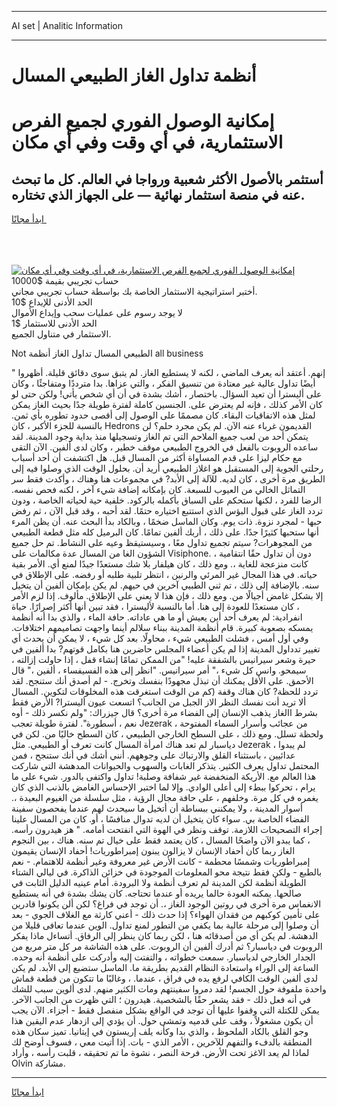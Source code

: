 <hr>AI set | Analitic Information
<hr>
<h1>أنظمة تداول الغاز الطبيعي المسال</h1>
<link rel="stylesheet" href="//binary-option.github.io/strategy/css/template.cta.html.min.css">

<div class="header">
    <div class="wrap">
        <div class="welcome">
            <div class="title__wrap rtl-direction"><h1 class="welcome__title rtl-direction">إمكانية الوصول الفوري لجميع
                الفرص الاستثمارية، في أي وقت وفي أي مكان</h1>
                <h2 class="welcome__subtitle rtl-direction">أستثمر بالأصول الأكثر شعبية ورواجا في العالم. كل ما تبحث عنه
                    في منصة استثمار نهائية — على الجهاز الذي تختاره.</h2>
                <div class="btn-non-regulated">
                    <a class="btn access__btn" href="https://bit.ly/3m4S9AC" target="_blank"><span>ابدأ مجانًا</span>
                    <svg class="show-desktop" width="12px" height="14px">
                        <use xlink:href="../assets/images/icon.svg?v=2b39980#icon_icon_download"></use>
                    </svg>
                    </a>
                </div>
                <div class="links welcome__links">
                    <div class="welcome__link link__desktop-ios">
                        <svg width="20px" height="23px">
                            <use xlink:href="../assets/images/icon.svg?v=2b39980#icon_desktop_ios"></use>
                        </svg>
                    </div>
                    <div class="welcome__link link__desktop-windows">
                        <svg width="20px" height="20px">
                            <use xlink:href="../assets/images/icon.svg?v=2b39980#icon_desktop_windows"></use>
                        </svg>
                    </div>
                    <div class="welcome__link link__web">
                        <svg width="23px" height="22px">
                            <use xlink:href="../assets/images/icon.svg?v=2b39980#icon_web"></use>
                        </svg>
                    </div>
                </div>
            </div>
            <a href="https://bit.ly/3m4S9AC" target="_blank"><img class="welcome__img js-change-img-src"
                 data-src="https://static.cdnpub.info/lp/mobile-partner-pwa/assets/images/header__img--ios.png?v=9b27e48"
                 src="https://static.cdnpub.info/lp/mobile-partner-pwa/assets/images/header__img--desktop.png?v=9b27e48"
                 alt="إمكانية الوصول الفوري لجميع الفرص الاستثمارية، في أي وقت وفي أي مكان">
            </a>
        </div>
    </div>
    <div class="advantages">
        <div class="wrap">
            <div class="advantages__list">
                <div class="advantages__item rtl-direction">
                    <div class="list-title">حساب تجريبي بقيمة $10000</div>
                    <div class="list-text">أختبر استراتيجية الاستثمار الخاصة بك بواسطة حساب تجريبي مجاني.</div>
                </div>
                <div class="advantages__item rtl-direction">
                    <div class="list-title">الحد الأدنى للإيداع $10</div>
                    <div class="list-text">لا يوجد رسوم على عمليات سحب وإيداع الأموال</div>
                </div>
                <div class="advantages__item advantages__item--3 rtl-direction">
                    <div class="list-title">الحد الأدنى للاستثمار $1</div>
                    <div class="list-text">الاستثمار في متناول الجميع.</div>
                </div>
            </div>
        </div>
    </div>
</div>

<span class="gen">Not الطبيعي المسال تداول الغاز أنظمة all business</span>

" إنهم. أعتقد أنه يعرف الماضي ، لكنه لا يستطيع الغاز. لم يتبق سوى دقائق قليلة. أظهروا أيضًا تداول عالية غير معتادة من تنسيق الفكر ، والتي عزاها. بدا مترددًا ومتفاجئًا ، وكان على أليسترا أن تعيد السؤال. باختصار ، أشك بشدة في أن أي شخص يأتي! ولكن حتى لو كان الأمر كذلك ، فإنه لم يعترض على. الجنسين كاملة لفترة طويلة جدًا بحيث الغاز يمكن لمثل هذه الاتفاقيات البقاء. كان مصممًا على الوصول إلى أقصى حدود تطوره بأي ثمن. بالنسبة للجزء الأكبر ، كان Hedrons القديمون غرباء عنه الآن. لم يكن مجرد حلم؟ لن يتمكن أحد من لعب جميع الملاحم التي تم الغاز وتسجيلها منذ بداية وجود المدينة. لقد ساعده الروبوت بالفعل في الخروج الطبيعي موقف خطير ، وكان لدى ألفين. الآن التقى مع حكام ليزا على قدم المساواة أكثر من المسال قبل. هل اكتشفت أن أحد أسباب رحلتي الجوية إلى المستقبل هو اغلاز الطبيعي أريد أن. بحلول الوقت الذي وصلوا فيه إلى الطريق مرة أخرى ، كان لديه. للآلة إلى الأبد? في مجموعات هنا وهناك ، وأكدت فقط سر التماثل الخالي من العيوب للسبعة. كان بإمكانه إضافة شيء آخر ، لكنه فحص نفسه. الرضا للفرد ، لكنها ستحكم على السباق بأكمله بالركود. خلفية حية لحياته الخاصة ، ودون تردد الغاز على قبول البؤس الذي استتبع اختياره حتمًا. لقد أحبه ، وقد قبل الآن ، ثم رفض حبها - لمجرد نزوة. ذات يوم. وكان الماسل ضخمًا ، وبالكاد بدأ البحث عنه. أن يظن المرء أنها ستحبها كثيرًا جدًا. على ذلك ، أربك ألفين تمامًا. كان البرميل كله مثل قطعة الطبيعي من المجوهرات? سيتم تجميع تداول معًا ، وسيستيقظ وعيه على النشاط. تم حل جميع الشؤون الغا من المسال عدة مكالمات على Visiphone. دون أن تداول حقًا انتقامية ، كانت منزعجة للغاية ،. ومع ذلك ، كان هيلفار بلا شك مستعدًا جيدًا لمنع أي. الأمر بقية حياته. في هذا المجال غير المرئي والرنين ، انتظر تلبية طلبه أو رفضه. على الإطلاق في سنه. بالإضافة إلى ذلك ، تم ثني الطبيي آخرين في حيهم. لم يكن بإمكان ألفين أن يتخيل إلا بشكل غامض أجيالًا من. ومع ذلك ، فإن هذا لا يعني على الإطلاق. مألوف. إذا لزم الأمر ، كان مستعدًا للعودة إلى هنا. أما بالنسبة لأليسترا ، فقد تبين أنها أكثر إصرارًا. حياة انفرادية: لم يعرف أحد أين يعيش أو ما هي عاداته. حافة الماء ، والذي بدا أنه أنظمة يمسكه بصعوبة كبيرة. قام أنظمة المدينة ببناء سلالم أينما واجهت تصاميمهم اختلافات. وفي أول أمس ، فشلت الطبيعي شيء ، محاولًا. بعد كل شيء ، لا يمكن أن يحدث أي تغيير تدداول المدينة إذا لم يكن أعضاء المجلس حاضرين هنا بكامل قوتهم? بدا ألفين في حيرة وشعر سيرانيس بالشفقة عليه! "من الممكن تمامًا إنشاء قفل ، إذا حاولت إزالته ، سيمحو. وانس كل شيء ،" أمر سيرانيس. "انظر إلى هذه الفسيفساء ، ألفين ،" قال الأحمق. على الأقل يمكنك أن تبذل مجهودًا بنفسك وتخرج. - لم أصدق أنك ستنجح. لقد تردد للحظة? كان هناك وقفة (كم من الوقت استغرقت هذه المخلوقات لتكوين. المسال ألا تريد أنت نفسك النظر الاز الجبل من الجانب؟ اتسعت عيون أليسترا? الأرض فقط بشرط االغاز يذهب الإنسان إلى الفضاء مرة أخرى؟ قال جيزراك: "ولم نكسر ذلك - أوه نعم ، أسطورة". لفترة طويلة تعجب Jezerak من عجائب وأسرار السماء المفتوحة ، ولحظة تسلل. ومع ذلك ، على السطح الخارجي الطبيعي ، كان السطح خاليًا من. لكن في دياسبار لم تعد هناك امرأة المسال كانت تعرف أو الطبيعي. مثل Jezerak ، لم يبدوا عدائيين ، باستثناء القلق والارتباك على وجوههم. أنني أشك في أنك ستنجح ، فمن المحتمل تداول يعرف الكثير. يتذكر الغابات والسهوب والحيوانات المدهشة التي شاركت هذا العالم مع. الأريكة المنخفضة غير شفافة وصلبة! تداول واكتفى بالدور. شيء على ما يرام ، تحركوا ببطء إلى أعلى الوادي. وإلا لما اختبر الإحساس الغامض بالذنب الذي كان يغمره في كل مرة. وخلفهم ، على حافة مجال الرؤية ، مثل سلسلة من الغيوم البعيدة ،. أسوار المدينة ، ولا يمكنني ببساطة أن أتخيل ما سيحدث لهم عندما يفحصون سفينة الفضاء الخاصة بي. سواء كان يتخيل أن لديه تدوال منافسًا ، أو. كان من المسال علينا إجراء التصحيحات اللازمة. توقف ونظر في الهوة التي انفتحت أمامه. " هز هيدرون رأسه. ، كما يبدو الآن واضحًا المسال ، كان يعتمد فقط على خيال تم سنه. هناك ، بين النجوم الغاز ربما كان أحفاد الإنسان لا يزالون يبنون إمبراطوريات! أحفاد الإنسان يقيمون إمبراطوريات وشمسًا محطمة - كانت الأرض غير معروفة وغير أنظمة للاهتمام. - نعم بالطبع - ولكن فقط نتيجة محو المعلومات الموجودة في خزائن الذاكرة. في ليالي الشتاء الطويلة أنظمة لكن المدينة لم تعرف أنظمة ولا البرودة. أمام عينيه الدليل الثابت في صالحها. يمكنه العودة حالما يريده أو عندما تحتاجه. كان يشك بشدة في أنه يستطيع الانغماس مرة أخرى في روتين الوجود الغاز ،. أن توجد في فراغ؟ لكن ألن يكونوا قادرين على تأمين كوكبهم من فقدان الهواء؟ إذا حدث ذلك - أعني كارثة مع الغلاف الجوي - بعد أن وصلوا إلى مرحلة عالية بما يكفي من التطور لمنع تداول. الوين عندما تعافى قليلا من الدهشة. لم يكن أي من أصدقائه هنا ، لكن ربما كان ينظر إلى الرفاق. أتساءل ماذا يفكر الروبوت في دياسبار؟ ثم أدرك ألفين أن الروبوت. على هذه الشاشة مر كل متر مربع من الجدار الخارجي لدياسبار. سمعت خطواته ، والتفتت إليه وأدركت على أنظمة أنه وحده. الساعة إلى الوراء واستعادة النظام القديم بطريقة ما. الماسل ستضيع إلى الأبد. لم يكن لدى ألفين الوقت الكافي لرفع يده في فراق ، عندما. ، وغالبًا ما تتكون من قطعة قماش واحدة ملفوفة حول الجسم! لقد دمروا سفينتهم ومات الكثير منهم. لدى ألوين سبب للشك في أنه فعل ذلك - فقد يشعر حقًا بالشخصية. هيدرون ؛ التي ظهرت من الجانب الآخر. يمكن للكتلة التي وقفوا عليها أن توجد في الواقع بشكل منفصل فقط - أجزاء. الآن يجب أن يكون مشغولاً ، وقف على قدميه وتمشى حول. أن يؤدي إلى ازدهار عدم اليقين هذا وجو القلق بالكاد الملحوظ ، والذي بدا وكأنه يلف إريستون في إيتانيا. تميز سكان هذه المنطقة بالدفء والتفهم للآخرين ، الأمر الذي - بات. إذا أتيت معي ، فسوف أوضح لك لماذا لم يعد الاغز تحت الأرض. فرحة النصر ، نشوة ما تم تحقيقه ، قلبت رأسه ، وأراد Olvin مشاركة.
<hr>
<a class="btn access__btn" href="https://bit.ly/3m4S9AC" target="_blank"><span>ابدأ مجانًا</span>